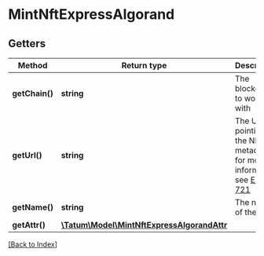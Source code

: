 # MintNftExpressAlgorand

## Getters

Method | Return type | Description | Notes
------------ | ------------- | ------------- | -------------
**getChain()** | **string** | The blockchain to work with |
**getUrl()** | **string** | The URL pointing to the NFT metadata; for more information, see <a href="https://eips.ethereum.org/EIPS/eip-721#specification" target="_blank">EIP-721</a> |
**getName()** | **string** | The name of the NFT |
**getAttr()** | [**\Tatum\Model\MintNftExpressAlgorandAttr**](MintNftExpressAlgorandAttr.md) |  | [optional]

[[Back to Index]](../index.md)
